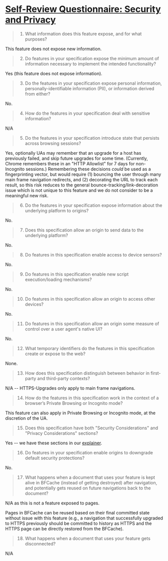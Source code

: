 # [Self-Review Questionnaire: Security and Privacy](https://w3ctag.github.io/security-questionnaire/)

> 01.  What information does this feature expose,
>      and for what purposes?

This feature does not expose new information.

> 02.  Do features in your specification expose the minimum amount of information
>      necessary to implement the intended functionality?

Yes (this feature does not expose information).

> 03.  Do the features in your specification expose personal information,
>      personally-identifiable information (PII), or information derived from
>      either?

No.

> 04.  How do the features in your specification deal with sensitive information?

N/A

> 05.  Do the features in your specification introduce state
>      that persists across browsing sessions?

Yes, optionally UAs may remember that an upgrade for a host has previously failed, and skip future upgrades for some time. (Currently, Chrome remembers these in an "HTTP Allowlist" for 7 days for non-Incognito sessions.) Remembering these decisions _could_ be used as a fingerprinting vector, but would require (1) bouncing the user through many main frame navigation redirects, and (2) decorating the URL to track each result, so this risk reduces to the general bounce-tracking/link-decoration issue which is not unique to this feature and we do not consider to be a meaningful new risk.

> 06.  Do the features in your specification expose information about the
>      underlying platform to origins?

No.

> 07.  Does this specification allow an origin to send data to the underlying
>      platform?

No.

> 08.  Do features in this specification enable access to device sensors?

No.

> 09.  Do features in this specification enable new script execution/loading
>      mechanisms?

No.

> 10.  Do features in this specification allow an origin to access other devices?

No.

> 11.  Do features in this specification allow an origin some measure of control over
>      a user agent's native UI?

No.

> 12.  What temporary identifiers do the features in this specification create or
>      expose to the web?

None.

> 13.  How does this specification distinguish between behavior in first-party and
>      third-party contexts?

N/A -- HTTPS-Upgrades only apply to main frame navigations.

> 14.  How do the features in this specification work in the context of a browser’s
>      Private Browsing or Incognito mode?

This feature can also apply in Private Browsing or Incognito mode, at the discretion of the UA.

> 15.  Does this specification have both "Security Considerations" and "Privacy
>      Considerations" sections?

Yes -- we have these sections in our [explainer](https://github.com/dadrian/https-upgrade/blob/main/explainer.md#security-and-privacy-considerations).

> 16.  Do features in your specification enable origins to downgrade default
>      security protections?

No.

> 17.  What happens when a document that uses your feature is kept alive in BFCache
>      (instead of getting destroyed) after navigation, and potentially gets reused
>      on future navigations back to the document?

N/A as this is not a feature exposed to pages.

Pages in BFCache can be reused based on their final committed state without issue with this feature (e.g., a navigation that successfully upgraded to HTTPS previously should be committed to history as HTTPS and the HTTPS page can be directly restored from the BFCache).

> 18.  What happens when a document that uses your feature gets disconnected?

N/A
